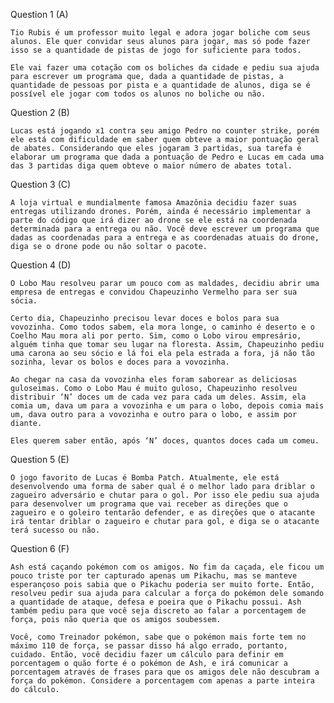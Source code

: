 Question 1 (A)

    Tio Rubis é um professor muito legal e adora jogar boliche com seus alunos. Ele quer convidar seus alunos para jogar, mas só pode fazer isso se a quantidade de pistas de jogo for suficiente para todos.

    Ele vai fazer uma cotação com os boliches da cidade e pediu sua ajuda para escrever um programa que, dada a quantidade de pistas, a quantidade de pessoas por pista e a quantidade de alunos, diga se é possível ele jogar com todos os alunos no boliche ou não.

Question 2 (B)

    Lucas está jogando x1 contra seu amigo Pedro no counter strike, porém ele está com dificuldade em saber quem obteve a maior pontuação geral de abates. Considerando que eles jogaram 3 partidas, sua tarefa é elaborar um programa que dada a pontuação de Pedro e Lucas em cada uma das 3 partidas diga quem obteve o maior número de abates total.

Question 3 (C)

    A loja virtual e mundialmente famosa Amazônia decidiu fazer suas entregas utilizando drones. Porém, ainda é necessário implementar a parte do código que irá dizer ao drone se ele está na coordenada determinada para a entrega ou não. Você deve escrever um programa que dadas as coordenadas para a entrega e as coordenadas atuais do drone, diga se o drone pode ou não soltar o pacote.

Question 4 (D)

    O Lobo Mau resolveu parar um pouco com as maldades, decidiu abrir uma empresa de entregas e convidou Chapeuzinho Vermelho para ser sua sócia.

    Certo dia, Chapeuzinho precisou levar doces e bolos para sua vovozinha. Como todos sabem, ela mora longe, o caminho é deserto e o Coelho Mau mora ali por perto. Sim, como o Lobo virou empresário, alguém tinha que tomar seu lugar na floresta. Assim, Chapeuzinho pediu uma carona ao seu sócio e lá foi ela pela estrada a fora, já não tão sozinha, levar os bolos e doces para a vovozinha.

    Ao chegar na casa da vovozinha eles foram saborear as deliciosas guloseimas. Como o Lobo Mau é muito guloso, Chapeuzinho resolveu distribuir ‘N’ doces um de cada vez para cada um deles. Assim, ela comia um, dava um para a vovozinha e um para o lobo, depois comia mais um, dava outro para a vovozinha e outro para o lobo, e assim por diante.

    Eles querem saber então, após ‘N’ doces, quantos doces cada um comeu.

Question 5 (E)

    O jogo favorito de Lucas é Bomba Patch. Atualmente, ele está desenvolvendo uma forma de saber qual é o melhor lado para driblar o zagueiro adversário e chutar para o gol. Por isso ele pediu sua ajuda para desenvolver um programa que vai receber as direções que o zagueiro e o goleiro tentarão defender, e as direções que o atacante irá tentar driblar o zagueiro e chutar para gol, e diga se o atacante terá sucesso ou não.

Question 6 (F)

    Ash está caçando pokémon com os amigos. No fim da caçada, ele ficou um pouco triste por ter capturado apenas um Pikachu, mas se manteve esperançoso pois sabia que o Pikachu poderia ser muito forte. Então, resolveu pedir sua ajuda para calcular a força do pokémon dele somando a quantidade de ataque, defesa e poeira que o Pikachu possui. Ash também pediu para que você seja discreto ao falar a porcentagem de força, pois não queria que os amigos soubessem.

    Você, como Treinador pokémon, sabe que o pokémon mais forte tem no máximo 110 de força, se passar disso há algo errado, portanto, cuidado. Então, você decidiu fazer um cálculo para definir em porcentagem o quão forte é o pokémon de Ash, e irá comunicar a porcentagem através de frases para que os amigos dele não descubram a força do pokémon. Considere a porcentagem com apenas a parte inteira do cálculo.